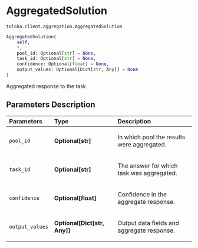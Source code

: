 # AggregatedSolution
`toloka.client.aggregation.AggregatedSolution`

```python
AggregatedSolution(
    self,
    *,
    pool_id: Optional[str] = None,
    task_id: Optional[str] = None,
    confidence: Optional[float] = None,
    output_values: Optional[Dict[str, Any]] = None
)
```

Aggregated response to the task

## Parameters Description

| Parameters | Type | Description |
| :----------| :----| :-----------|
`pool_id`|**Optional\[str\]**|<p>In which pool the results were aggregated.</p>
`task_id`|**Optional\[str\]**|<p>The answer for which task was aggregated.</p>
`confidence`|**Optional\[float\]**|<p>Confidence in the aggregate response.</p>
`output_values`|**Optional\[Dict\[str, Any\]\]**|<p>Output data fields and aggregate response.</p>
